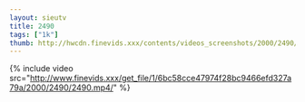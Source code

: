 ```yaml
--- 
layout: sieutv
title: 2490
tags: ["1k"]
thumb: http://hwcdn.finevids.xxx/contents/videos_screenshots/2000/2490/preview.mp4.jpg
---
```

{% include video src="http://www.finevids.xxx/get_file/1/6bc58cce47974f28bc9466efd327a79a/2000/2490/2490.mp4/" %} 
